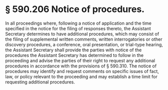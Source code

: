 # § 590.206   Notice of procedures.

In all proceedings where, following a notice of application and the time specified in the notice for the filing of responses thereto, the Assistant Secretary determines to have additional procedures, which may consist of the filing of supplemental written comments, written interrogatories or other discovery procedures, a conference, oral presentation, or trial-type hearing, the Assistant Secretary shall provide the parties with notice of the procedures the Assistant Secretary has determined to follow in the proceeding and advise the parties of their right to request any additional procedures in accordance with the provisions of § 590.310. The notice of procedures may identify and request comments on specific issues of fact, law, or policy relevant to the proceeding and may establish a time limit for requesting additional procedures.




